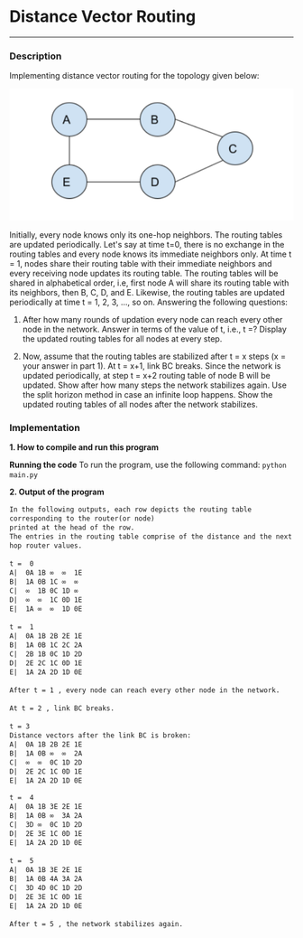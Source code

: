 # Distance Vector Routing

---

### Description

Implementing distance vector routing for the topology given below:

![given network](./given-network.png)

Initially, every node knows only its one-hop neighbors. The routing tables are updated periodically. Let's say at time t=0, there is no exchange in the routing tables and every node knows its immediate neighbors only. At time t = 1, nodes share their routing table with their immediate neighbors and every receiving node updates its routing table. The routing tables will be shared in alphabetical order, i.e, first node A will share its routing table with its neighbors, then B, C, D, and E. Likewise, the routing tables are updated periodically at time t = 1, 2, 3, ..., so on. 
Answering the following questions:
1. After how many rounds of updation every node can reach every other node in the network. Answer in terms of the value of t, i.e., t =? Display the updated routing tables for all nodes at every step.

2. Now, assume that the routing tables are stabilized after t = x steps (x = your answer in part 1). At t = x+1, link BC breaks. Since the network is updated periodically, at step t = x+2 routing table of node B will be updated. Show after how many steps the network stabilizes again. Use the split horizon method in case an infinite loop happens. Show the updated routing tables of all nodes after the network stabilizes.

### Implementation

**1. How to compile and run this program**

**Running the code**
To run the program, use the following command:
`python main.py`

**2. Output of the program**
```
In the following outputs, each row depicts the routing table corresponding to the router(or node) 
printed at the head of the row.
The entries in the routing table comprise of the distance and the next hop router values.

t =  0
A|  0A 1B ∞  ∞  1E
B|  1A 0B 1C ∞  ∞
C|  ∞  1B 0C 1D ∞
D|  ∞  ∞  1C 0D 1E
E|  1A ∞  ∞  1D 0E

t =  1
A|  0A 1B 2B 2E 1E
B|  1A 0B 1C 2C 2A
C|  2B 1B 0C 1D 2D
D|  2E 2C 1C 0D 1E
E|  1A 2A 2D 1D 0E

After t = 1 , every node can reach every other node in the network.

At t = 2 , link BC breaks.

t = 3
Distance vectors after the link BC is broken:
A|  0A 1B 2B 2E 1E
B|  1A 0B ∞  ∞  2A
C|  ∞  ∞  0C 1D 2D
D|  2E 2C 1C 0D 1E
E|  1A 2A 2D 1D 0E
```
```
t =  4
A|  0A 1B 3E 2E 1E
B|  1A 0B ∞  3A 2A
C|  3D ∞  0C 1D 2D
D|  2E 3E 1C 0D 1E
E|  1A 2A 2D 1D 0E

t =  5
A|  0A 1B 3E 2E 1E
B|  1A 0B 4A 3A 2A
C|  3D 4D 0C 1D 2D
D|  2E 3E 1C 0D 1E
E|  1A 2A 2D 1D 0E

After t = 5 , the network stabilizes again.
```

